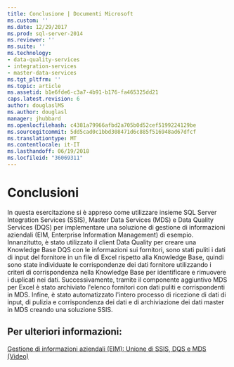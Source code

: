 ```yaml
---
title: Conclusione | Documenti Microsoft
ms.custom: ''
ms.date: 12/29/2017
ms.prod: sql-server-2014
ms.reviewer: ''
ms.suite: ''
ms.technology:
- data-quality-services
- integration-services
- master-data-services
ms.tgt_pltfrm: ''
ms.topic: article
ms.assetid: b1e6fde6-c3a7-4b91-b176-fa465325dd21
caps.latest.revision: 6
author: douglaslMS
ms.author: douglasl
manager: jhubbard
ms.openlocfilehash: c4381a79966afbd2a705b0d52cef5199224129be
ms.sourcegitcommit: 5dd5cad0c1bbd308471d6c885f516948ad67dfcf
ms.translationtype: MT
ms.contentlocale: it-IT
ms.lasthandoff: 06/19/2018
ms.locfileid: "36069311"
---
```

# <a name="conclusion"></a>Conclusioni
  In questa esercitazione si è appreso come utilizzare insieme SQL Server Integration Services (SSIS), Master Data Services (MDS) e Data Quality Services (DQS) per implementare una soluzione di gestione di informazioni aziendali (EIM, Enterprise Information Management) di esempio. Innanzitutto, è stato utilizzato il client Data Quality per creare una Knowledge Base DQS con le informazioni sui fornitori, sono stati puliti i dati di input del fornitore in un file di Excel rispetto alla Knowledge Base, quindi sono state individuate le corrispondenze dei dati fornitore utilizzando i criteri di corrispondenza nella Knowledge Base per identificare e rimuovere i duplicati nei dati. Successivamente, tramite il componente aggiuntivo MDS per Excel è stato archiviato l'elenco fornitori con dati puliti e corrispondenti in MDS. Infine, è stato automatizzato l'intero processo di ricezione di dati di input, di pulizia e corrispondenza dei dati e di archiviazione dei dati master in MDS creando una soluzione SSIS.  
  
## <a name="for-more-information"></a>Per ulteriori informazioni:  
  
 [Gestione di informazioni aziendali (EIM): Unione di SSIS, DQS e MDS (Video)](http://go.microsoft.com/fwlink/?LinkId=258672)  
  
  